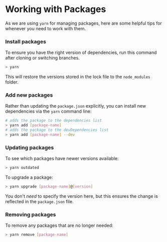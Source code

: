 # Working with Packages

As we are using `yarn` for managing packages, here are some helpful tips for
whenever you need to work with them.

### Install packages

To ensure you have the right version of dependencies, run this command after
cloning or switching branches.

```sh
> yarn
```

This will restore the versions stored in the lock file to the `node_modules`
folder.

### Add new packages

Rather than updating the `package.json` explicitly, you can install new
dependencies via the `yarn` command line:

```sh
# adds the package to the dependencies list
> yarn add [package-name]
# adds the package to the devDependencies list
> yarn add [package-name] --dev
```

### Updating packages

To see which packages have newer versions available:

```sh
> yarn outdated
```

To upgrade a package:

```sh
> yarn upgrade [package-name]@[version]
```

You don't _need_ to specify the version here, but this ensures the change is
reflected in the `package.json` file.

### Removing packages

To remove any packages that are no longer needed:

```sh
> yarn remove [package-name]
```
